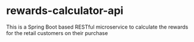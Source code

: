 # rewards-calculator-api
This is a Spring Boot based RESTful microservice to calculate the rewards for the retail customers on their purchase
